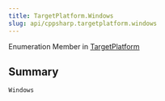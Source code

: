 ```yaml
---
title: TargetPlatform.Windows
slug: api/cppsharp.targetplatform.windows
---
```

Enumeration Member in [TargetPlatform](/api/cppsharp/targetplatform)

## Summary



```csharp
Windows
```

